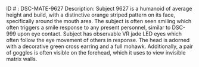 ID # : DSC-MATE-9627
Description: Subject 9627 is a humanoid of average height and build, with a distinctive orange striped pattern on its face, specifically around the mouth area. The subject is often seen smiling which often triggers a smile response to any present personnel, similar to DSC-999 upon eye contact. Subject has observable VR jade LED eyes which often follow the eye movement of others in response. The head is adorned with a decorative green cross earring and a full mohawk. Additionally, a pair of goggles is often visible on the forehead, which it uses to view invisible matrix walls.